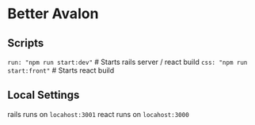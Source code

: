 # Better Avalon

## Scripts
`run: "npm run start:dev"` # Starts rails server / react build
`css: "npm run start:front"` # Starts react build

## Local Settings
rails runs on `locahost:3001`
react runs on `locahost:3000`
